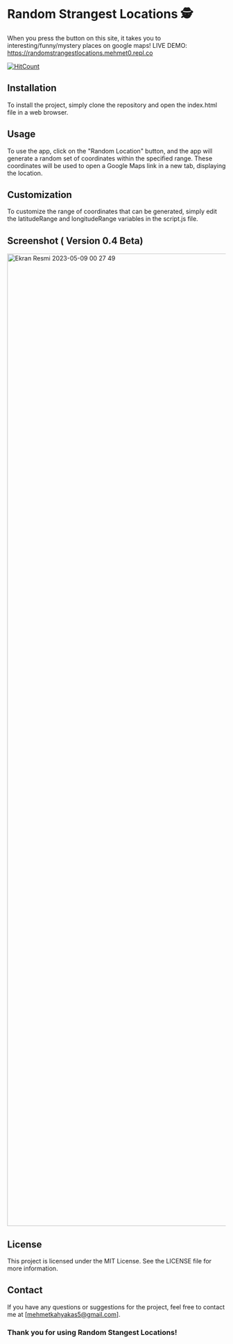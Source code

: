 # Random Strangest Locations 🕵️

When you press the button on this site, it takes you to interesting/funny/mystery places on google maps!
LIVE DEMO: https://randomstrangestlocations.mehmet0.repl.co

  [![HitCount](https://hits.dwyl.com/mehmetkahya0/RandomStrangestLocations.svg?style=flat-square)](http://hits.dwyl.com/mehmetkahya0/RandomStrangestLocations)

## Installation

To install the project, simply clone the repository and open the index.html file in a web browser.

## Usage

To use the app, click on the "Random Location" button, and the app will generate a random set of coordinates within the specified range. These coordinates will be used to open a Google Maps link in a new tab, displaying the location.

## Customization

To customize the range of coordinates that can be generated, simply edit the latitudeRange and longitudeRange variables in the script.js file.

## Screenshot ( Version 0.4 Beta)
<img width="2240" alt="Ekran Resmi 2023-05-09 00 27 49" src="https://user-images.githubusercontent.com/84154488/236939088-f7e04f49-5c05-4e4c-b588-f3fb626c22b9.png">

## License

This project is licensed under the MIT License. See the LICENSE file for more information.

## Contact

If you have any questions or suggestions for the project, feel free to contact me at [mehmetkahyakas5@gmail.com].

### Thank you for using Random Stangest Locations!
